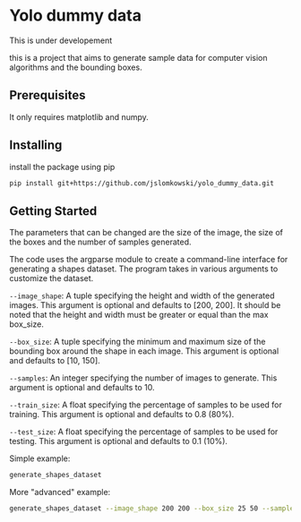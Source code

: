 
# Yolo dummy data
This is under developement

this is a project that aims to generate sample data for computer vision algorithms and the bounding boxes.

## Prerequisites


It only requires matplotlib and numpy.

## Installing

install the package using pip
```bash
pip install git+https://github.com/jslomkowski/yolo_dummy_data.git
```

## Getting Started


The parameters that can be changed are the size of the image, the size of the boxes and the number of samples generated.

The code uses the argparse module to create a command-line interface for generating a shapes dataset. The program takes in various arguments to customize the dataset.

`--image_shape`: A tuple specifying the height and width of the generated images. This argument is optional and defaults to [200, 200]. It should be noted that the height and width must be greater or equal than the max box_size.

`--box_size`: A tuple specifying the minimum and maximum size of the bounding box around the shape in each image. This argument is optional and defaults to [10, 150].

`--samples`: An integer specifying the number of images to generate. This argument is optional and defaults to 10.

`--train_size`: A float specifying the percentage of samples to be used for training. This argument is optional and defaults to 0.8 (80%).

`--test_size`: A float specifying the percentage of samples to be used for testing. This argument is optional and defaults to 0.1 (10%).

Simple example:
```bash
generate_shapes_dataset
```

More "advanced" example:
```bash
generate_shapes_dataset --image_shape 200 200 --box_size 25 50 --samples 100 --train_size 0.7 --test_size 0.2
```
